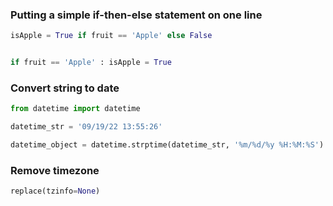 ### Putting a simple if-then-else statement on one line

```python
isApple = True if fruit == 'Apple' else False


if fruit == 'Apple' : isApple = True
```

### Convert string to date
```python
from datetime import datetime

datetime_str = '09/19/22 13:55:26'

datetime_object = datetime.strptime(datetime_str, '%m/%d/%y %H:%M:%S')
```


### Remove timezone
```python
replace(tzinfo=None)
```
